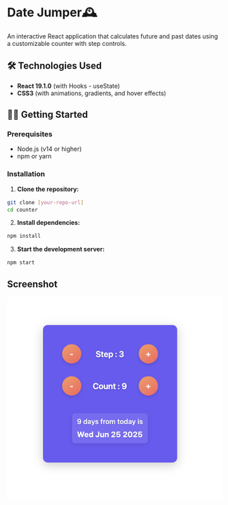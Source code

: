 # Date Jumper🕰️

An interactive React application that calculates future and past dates using a customizable counter with step controls.

## 🛠️ Technologies Used

- **React 19.1.0** (with Hooks - useState)
- **CSS3** (with animations, gradients, and hover effects)

## 🏃‍♂️ Getting Started

### Prerequisites

- Node.js (v14 or higher)
- npm or yarn

### Installation

1. **Clone the repository:**

```bash
git clone [your-repo-url]
cd counter
```

2. **Install dependencies:**

```bash
npm install
```

3. **Start the development server:**

```bash
npm start
```



## Screenshot

![Date Jumper](public/dateJumper.png)


